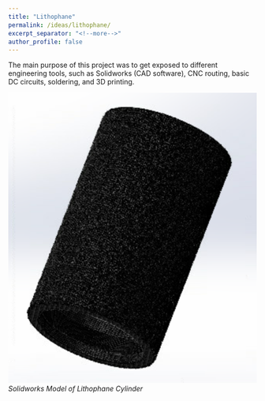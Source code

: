 ```yaml
---
title: "Lithophane"
permalink: /ideas/lithophane/
excerpt_separator: "<!--more-->"
author_profile: false
---
```


The main purpose of this project was to get exposed to different engineering tools, such as Solidworks (CAD software), CNC routing, basic DC circuits, soldering, and 3D printing.

![lithocylinder](/assets/images/lithocylinder.png)
*Solidworks Model of Lithophane Cylinder*